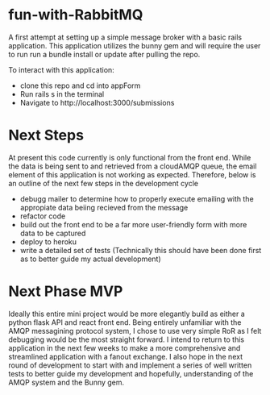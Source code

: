 

# fun-with-RabbitMQ
A first attempt at setting up a simple message broker with a basic rails application. 
This application utilizes the bunny gem and will require the user to run run a bundle install or update after pulling the repo. 

To interact with this application:
- clone this repo and cd into appForm
- Run rails s in the terminal 
- Navigate to http://localhost:3000/submissions


# Next Steps
At present this code currently is only functional from the front end. While the data is being sent to and retrieved from a cloudAMQP queue, the email element of this application is not working as expected. Therefore, below is an outline of the next few steps in the development cycle 
- debugg mailer to determine how to properly execute emailing with the appropiate data beiing recieved from the message
- refactor code 
- build out the front end to be a far more user-friendly form with more data to be captured
- deploy to heroku 
- write a detailed set of tests (Technically this should have been done first as to better guide my actual development)

# Next Phase MVP
Ideally this entire mini project would be more elegantly build as either a python flask API and react front end. 
Being entirely unfamiliar with the AMQP messagining protocol system, I chose to use very simple RoR as I felt debugging would be the most straight forward. 
I intend to return to this application in the next few weeks to make a more comprehensive and streamlined application with a fanout exchange.
I also hope in the next round of development to start with and implement a series of well written tests to better guide my development and hopefully, understanding of the AMQP system and the Bunny gem. 





